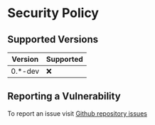# Security Policy

## Supported Versions

| Version | Supported          |
| ------- | ------------------ |
| 0.*-dev | :x: |

## Reporting a Vulnerability

To report an issue visit [Github repository issues](https://github.com/rovergulf/rbn/issues)
